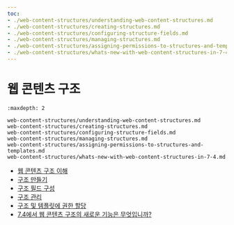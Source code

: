 ```yaml
---
toc:
- ./web-content-structures/understanding-web-content-structures.md
- ./web-content-structures/creating-structures.md
- ./web-content-structures/configuring-structure-fields.md
- ./web-content-structures/managing-structures.md
- ./web-content-structures/assigning-permissions-to-structures-and-templates.md
- ./web-content-structures/whats-new-with-web-content-structures-in-7-4.md
---
```

# 웹 콘텐츠 구조

```{toctree}
:maxdepth: 2

web-content-structures/understanding-web-content-structures.md
web-content-structures/creating-structures.md
web-content-structures/configuring-structure-fields.md
web-content-structures/managing-structures.md
web-content-structures/assigning-permissions-to-structures-and-templates.md
web-content-structures/whats-new-with-web-content-structures-in-7-4.md
```

- [웹 콘텐츠 구조 이해](./web-content-structures/understanding-web-content-structures.md)
- [구조 만들기](./web-content-structures/creating-structures.md)
- [구조 필드 구성](./web-content-structures/configuring-structure-fields.md)
- [구조 관리](./web-content-structures/managing-structures.md)
- [구조 및 템플릿에 권한 할당](./web-content-structures/assigning-permissions-to-structures-and-templates.md)
- [7.4에서 웹 콘텐츠 구조의 새로운 기능은 무엇입니까?](./web-content-structures/whats-new-with-web-content-structures-in-7-4.md)
